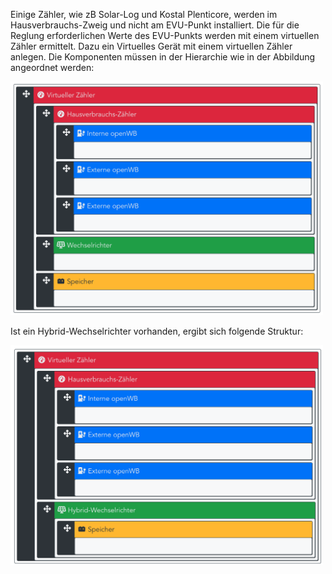 Einige Zähler, wie zB Solar-Log und Kostal Plenticore, werden im Hausverbrauchs-Zweig und nicht am EVU-Punkt installiert. Die für die Reglung erforderlichen Werte des EVU-Punkts werden mit einem virtuellen Zähler ermittelt. Dazu ein Virtuelles Gerät mit einem virtuellen Zähler anlegen. Die Komponenten müssen in der Hierarchie wie in der Abbildung angeordnet werden:

<img src="Hausverbrauchs-Zaehler.png" width="500">

Ist ein Hybrid-Wechselrichter vorhanden, ergibt sich folgende Struktur:

<img src="Hausverbrauchs-Zaehler_Hybrid.png" width="500">